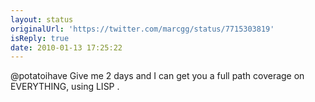 ```yaml
---
layout: status
originalUrl: 'https://twitter.com/marcgg/status/7715303819'
isReply: true
date: 2010-01-13 17:25:22
---
```


@potatoihave Give me 2 days and I can get you a full path coverage on EVERYTHING, using LISP .
